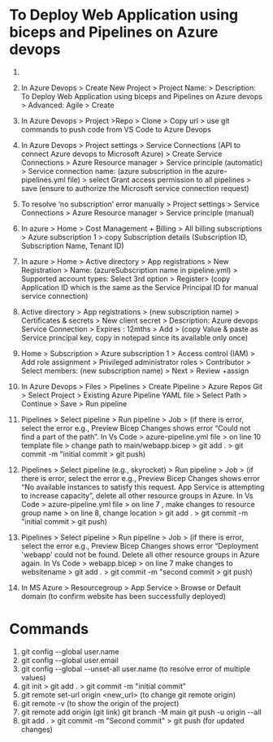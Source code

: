# To Deploy Web Application using biceps and Pipelines on Azure devops

1.  

2. In Azure Devops > Create New Project > Project Name:  > Description: To Deploy Web Application using biceps and Pipelines on Azure devops > Advanced: Agile > Create

2. In Azure Devops > Project >Repo > Clone > Copy url > use git commands to push code from VS Code to Azure Devops

3. In Azure Devops > Project settings > Service Connections (API to connect Azure devops to Microsoft Azure) > Create Service Connections > Azure Resource manager > Service principle (automatic) > Service connection name: (azure subscription in the azure-pipelines.yml file) > select Grant access permission to all pipelines > save (ensure to authorize the Microsoft service connection request)

4. To resolve ‘no subscription’ error manually > Project settings > Service Connections > Azure Resource manager > Service principle (manual)

5. In azure > Home > Cost Management + Billing > All billing subscriptions > Azure subscription 1 > copy Subscription details (Subscription ID, Subscription Name, Tenant ID)

6. In azure > Home > Active directory > App registrations > New Registration > Name: (azureSubscription name in pipeline.yml) > Supported account types: Select 3rd option > Register> (copy Application ID which is the same as the Service Principal ID for manual service connection)

7. Active directory > App registrations > (new subscription name) > Certificates & secrets > New client secret > Description: Azure devops Service Connection > Expires : 12mths > Add > (copy Value & paste as Service principal key, copy in notepad since its available only once)

8. Home > Subscription > Azure subscription 1 > Access control (IAM) > Add role assignment > Privileged administrator roles > Contributor > Select members: (new subscription name) > Next > Review +assign

9. In Azure Devops > Files > Pipelines > Create Pipeline > Azure Repos Git > Select Project > Existing Azure Pipeline YAML file > Select Path > Continue > Save > Run pipeline

10. Pipelines > Select pipeline > Run pipeline > Job > (if there is error, select the error e.g., Preview Bicep Changes shows error “Could not find a part of the path”. In Vs Code > azure-pipeline.yml file > on line 10 template file > change path to main/webapp.bicep > git add . > git commit -m "initial commit > git push)

11. Pipelines > Select pipeline (e.g., skyrocket) > Run pipeline > Job > (if there is error, select the error e.g., Preview Bicep Changes shows error “No available instances to satisfy this request. App Service is attempting to increase capacity”, delete all other resource groups in Azure. In Vs Code > azure-pipeline.yml file > on line 7 , make changes to resource group name >  on line 8, change location  > git add . > git commit -m "initial commit > git push)

12. Pipelines > Select pipeline > Run pipeline > Job >  (if there is error, select the error e.g., Preview Bicep Changes shows error “Deployment 'webapp' could not be found.  Delete all other resource groups in Azure again. In Vs Code > webapp.bicep > on line 7  make changes to websitename > git add . > git commit -m "second commit > git push)

13. In MS Azure > Resourcegroup  > App Service > Browse or Default domain (to confirm website has been successfully deployed) 






# Commands
1. git config --global user.name <username>
2. git config --global user.email <email>
3. git config --global --unset-all user.name (to resolve error of multiple values)
4. git init > git add . > git commit -m "initial commit"
5. git remote set-url origin <new_url> (to change git remote origin)
6. git remote -v (to show the origin of the project) 
7. git remote add origin (git link) 
   git branch -M main 
   git push -u origin --all
8. git add . > git commit -m "Second commit" > git push (for updated changes)
